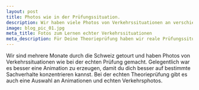 ```yaml
---
layout: post
title: Photos wie in der Prüfungssituation.
description: Wir haben viele Photos von Verkehrssituationen an verschiedenen Orten der Schweiz für dich gemacht.
image: blog_pic_01.jpg
meta_title: Fotos zum Lernen echter Verkehrssituationen 
meta_description: Für Deine Theorieprüfung haben wir reale Prüfungssituationen fotografiert.
---
```


Wir sind mehrere Monate durch die Schweiz getourt und haben Photos von Verkehrssituationen wie bei der echten Prüfung gemacht. Gelegentlich war es besser eine Animation zu erzeugen, damit du dich besser auf bestimmte Sachverhalte konzentrieren kannst. Bei der echten Theorieprüfung gibt es auch eine Auswahl an Animationen und echten Verkehrsphotos.
